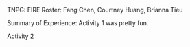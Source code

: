 TNPG: FIRE
Roster: Fang Chen, Courtney Huang, Brianna Tieu

Summary of Experience:
Activity 1 was pretty fun.

Activity 2 
